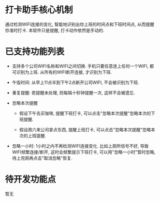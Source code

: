 # 打卡助手核心机制

通过检测WIFI连接的变化, 智能地识别出你上班的时间点和下班时间点, 从而提醒你准时打卡. 本软件只是提醒, 打卡动作依然是手动的.

# 已支持功能列表

* 支持多个公司WIFI名称和WIFI之间切换. 手机只要任意连上任何一个WIFI, 都可识别为上班. 从所有的WIFI断开连接, 才识别为下班.

* 午饭时间: 从早上11点半到下午2点断开公司WIFI, 不会被识别为下班.

* 重复提醒: 若提醒未处理, 则每隔十秒钟提醒一次, 这样不会被遗忘.

* 忽略本次提醒

    * 假设下午去买咖啡, 提醒下班打卡, 可以点击"忽略本次提醒"忽略本次的下班提醒.

    * 假设周六来公司拿点东西, 提醒上班打卡, 可以点击"忽略本次提醒"忽略本次的上班提醒.

* 忽略一小时: 1小时之内不再检测WIFI连接变化. 比如上厕所信号不好, 导致WIFI频繁连接/断开, 这时会频繁提示下班打卡, 可以用"忽略一小时"暂时忽略, 待上完厕再点击"取消忽略"恢复.

# 待开发功能点

暂无
